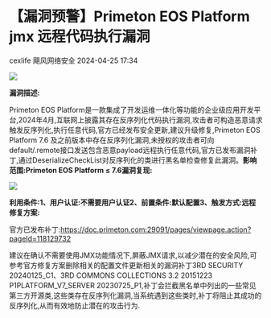 #  【漏洞预警】Primeton EOS Platform jmx 远程代码执行漏洞   
cexlife  飓风网络安全   2024-04-25 17:34  
  
![](https://mmbiz.qpic.cn/mmbiz_png/ibhQpAia4xu01fgpoFFHMYFurqV6A2yRmCV65bPwMDCMtYZ8HNHvwwvL62cch7WcaeY6D7OicTDrBxEjFtNBfhPLQ/640?wx_fmt=png&from=appmsg "")  
  
**漏洞描述:**  
  
Primeton EOS Platform是一款集成了开发运维一体化等功能的企业级应用开发平台,2024年4月,互联网上披露其存在反序列化代码执行漏洞,攻击者可构造恶意请求触发反序列化,执行任意代码,官方已经发布安全更新,建议升级修复,Primeton EOS Platform 7.6 及之前版本中存在反序列化漏洞,未授权的攻击者可向default/.remote接口发送包含恶意payload远程执行任意代码,官方已发布漏洞补丁,通过DeserializeCheckList对反序列化的类进行黑名单检查修复此漏洞。**影响范围:**Primeton EOS Platform ≤ 7.6**漏洞复现:**  
  
![](https://mmbiz.qpic.cn/mmbiz_png/ibhQpAia4xu01fgpoFFHMYFurqV6A2yRmCZJiavoQysaHta2CADzxNxGTNf1NqmHvOAyQlD08IxFEFO0AOrKoWic9w/640?wx_fmt=png&from=appmsg "")  
  
**利用条件:**1、用户认证:不需要用户认证2、前置条件:默认配置3、触发方式:远程**修复方案:**  
  
官方已发布补丁:https://doc.primeton.com:29091/pages/viewpage.action?pageId=118129732  
  
建议在确认不需要使用JMX功能情况下,屏蔽JMX请求,以减少潜在的安全风险,可参考官方修复方案删除相关的配置文件更新相关的漏洞补丁3RD SECURITY 20240125_C1、3RD COMMONS COLLECTIONS 3.2 20151223 P1PLATFORM_V7_SERVER 20230725_P1,补丁会拦截黑名单中列出的一些常见第三方开源类,这些类存在反序列化漏洞,当系统遇到这些类时,补丁将阻止其成功的反序列化,从而有效地防止潜在的攻击行为.  
  
  

